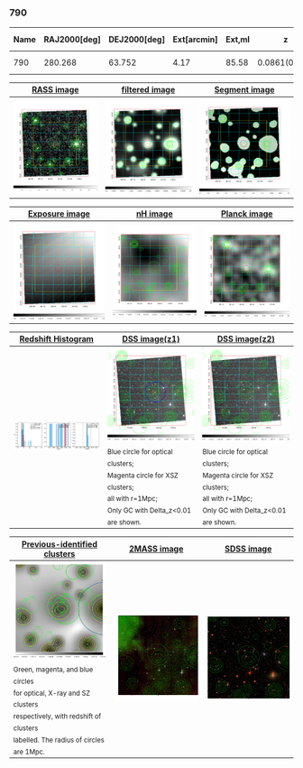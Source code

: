 <div STYLE="page-break-after: always;"></div>

### 790

|Name|RAJ2000[deg]|DEJ2000[deg] |Ext[arcmin]| Ext,ml | z | z_src| C|GC(XSZ,Delta_z<0.01)| GC(OPT,Delta_z<0.01)|GC| R_sig[arcmin] | R500[arcmin] | R500[Mpc]| CRsig[c/s] | CR500[c/s] |L500[1E44 erg/s]|F500[1E-12 erg/s/cm^2]| M500[1E14 Msun]|Tx[keV]|Cnt_sig|Beta|Rc[arcmin]|Comment|Alias|
|---|---|---|---|---|---|------|---|--------|---------|----------|---|---|---|---|---|---|---|---|---|---|---|---|---|---|
|790| 280.268| 63.752| 4.17| 85.58| 0.0861(0.007)| z1, z_opt| S| -| W| W| 30.131| 6.365| 0.616| 0.047(0.020)| 0.041(0.018)| 0.121(0.042)| 0.657(0.226)| 0.72(0.13)| 1.80(0.20)| 958.8| 0.934(-0.086+0.048)| 5.076(-0.503+0.329)| -| t210|

|[RASS image](../image/790/790_img.pdf)|[filtered image](../image/790/790_fil.pdf)|[Segment image](../image/790/790_seg.pdf)|
|-------------------|--------------------|-------------------|
| <img src="../image/790/790_img.png" width="300">  | <img src="../image/790/790_fil.png" width="300">   | <img src="../image/790/790_seg.png" width="300">  |

|[Exposure image](../image/790/790_mex.pdf)| [nH image](../image/790/790_nh.pdf)| [Planck image](../image/790/790_p.pdf)|
|-------------------|--------------------|-------------------|
|<img src="../image/790/790_mex.png" width="300">   | <img src="../image/790/790_nh.png" width="300">    | <img src="../image/790/790_p.png" width="300"> |

|[Redshift Histogram](../image/790/790_zg.pdf) | [DSS image(z1)](../image/790/790_dss_z1.pdf)      |  [DSS image(z2)](../image/790/790_dss_z2.pdf)    |
|-------------------|--------------------|-------------------|
|<img src="../image/790/790_zg.png" width="300"> |<img src="../image/790/790_dss_z1.png" width="300"> <sub><br>Blue circle for optical clusters; <br>Magenta circle for XSZ clusters; <br>all with r=1Mpc; <br>Only GC with Delta_z<0.01 are shown. </sub>| <img src="../image/790/790_dss_z2.png" width="300"><sub><br>Blue circle for optical clusters; <br>Magenta circle for XSZ clusters; <br>all with r=1Mpc; <br>Only GC with Delta_z<0.01 are shown. </sub> |

|[Previous-identified clusters](../image/790/790_gc.pdf) | [2MASS image](../image/790/790_2mass.pdf)      |[SDSS image](../image/790/790_sdss.pdf)   |
|-------------------|-------------------|-------------------|
|<img src=../image/790/790_gc.png width="300"> <br><sub>Green, magenta, and blue circles <br>for optical, X-ray and SZ clusters <br>respectively, with redshift of clusters <br>labelled. The radius of circles <br>are 1Mpc.</sub>|<img src="../image/790/790_2mass.png" width="300">  | <img src="../image/790/790_sdss.png" width="300">  |




